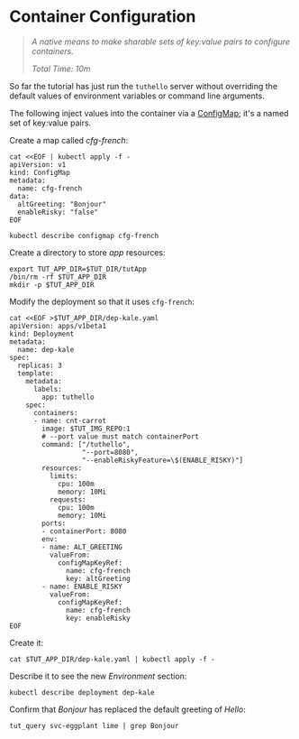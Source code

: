 # Container Configuration

[ConfigMap]: https://kubernetes.io/docs/tasks/configure-pod-container/configure-pod-configmap

> _A native means to make sharable sets of key:value
> pairs to configure containers._
>
> _Total Time: 10m_

So far the tutorial has just run the `tuthello` server
without overriding the default values of environment
variables or command line arguments.

The following inject values into the container via a
[ConfigMap]; it's a named set of key:value pairs.

Create a map called _cfg-french_:

<!-- @applyConfigMap @test -->
```
cat <<EOF | kubectl apply -f -
apiVersion: v1
kind: ConfigMap
metadata:
  name: cfg-french
data:
  altGreeting: "Bonjour"
  enableRisky: "false"
EOF
```

<!-- @descConfigMap @test -->
```
kubectl describe configmap cfg-french
```

Create a directory to store _app_ resources:

<!-- @defineAppDir @test -->
```
export TUT_APP_DIR=$TUT_DIR/tutApp
/bin/rm -rf $TUT_APP_DIR
mkdir -p $TUT_APP_DIR
```

Modify the deployment so that it
uses `cfg-french`:

<!-- @writeDepWithMap @test -->
```
cat <<EOF >$TUT_APP_DIR/dep-kale.yaml
apiVersion: apps/v1beta1
kind: Deployment
metadata:
  name: dep-kale
spec:
  replicas: 3
  template:
    metadata:
      labels:
        app: tuthello
    spec:
      containers:
      - name: cnt-carrot
        image: $TUT_IMG_REPO:1
        # --port value must match containerPort
        command: ["/tuthello",
                  "--port=8080",
                  "--enableRiskyFeature=\$(ENABLE_RISKY)"]
        resources:
          limits:
            cpu: 100m
            memory: 10Mi
          requests:
            cpu: 100m
            memory: 10Mi
        ports:
        - containerPort: 8080
        env:
        - name: ALT_GREETING
          valueFrom:
            configMapKeyRef:
              name: cfg-french
              key: altGreeting
        - name: ENABLE_RISKY
          valueFrom:
            configMapKeyRef:
              name: cfg-french
              key: enableRisky
EOF
```

Create it:
<!-- @createDep @test -->
```
cat $TUT_APP_DIR/dep-kale.yaml | kubectl apply -f -
```

Describe it to see the new _Environment_ section:
<!-- @descDep @test -->
```
kubectl describe deployment dep-kale
```

Confirm that _Bonjour_ has replaced the default
greeting of _Hello_:

<!-- @curlService @test -->
```
tut_query svc-eggplant lime | grep Bonjour
```
